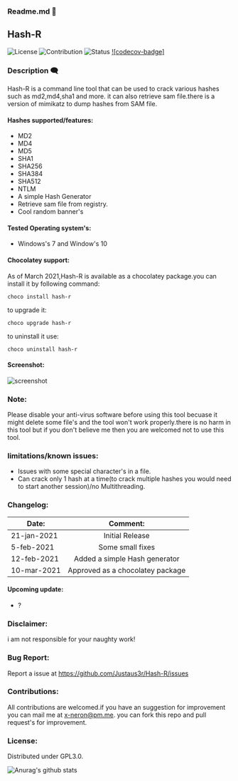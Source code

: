 ### Readme.md 👋
## Hash-R
![License](https://img.shields.io/badge/License-GPL3.0-<brightgreen>)
![Contribution](https://img.shields.io/badge/Contributions-Welcome-<brightgreen>)
![Status](https://img.shields.io/badge/Status-Alive-<brightgreen>)
[![codecov-badge]](https://app.codecov.io/gh/Justaus3r/Hash-R)
### Description 🗨️
Hash-R is a command line tool that can be used to crack various hashes such as md2,md4,sha1 and more.
it can also retrieve sam file.there  is a version of mimikatz to dump hashes from SAM file.
#### Hashes supported/features:
- MD2
- MD4
- MD5
- SHA1
- SHA256
- SHA384
- SHA512
- NTLM
- A simple Hash Generator
- Retrieve sam file from registry.
- Cool random banner's
#### Tested Operating system's:
- Windows's 7 and Window's 10
#### Chocolatey support:
As of March 2021,Hash-R is available as a chocolatey package.you can install it by following command:

```choco install hash-r ```

to upgrade it:

```choco upgrade hash-r```

to uninstall it use:

```choco uninstall hash-r```

#### Screenshot:
![screenshot](https://drive.google.com/uc?export=download&id=1Nazpx6g5g50CW8O-ZhuR0PUyLTrEehif)
### Note:
Please disable your anti-virus software before using this tool becuase it might delete some file's and the tool won't work properly.there is no harm in this tool but if you don't believe me then you are welcomed not to use this tool.
### limitations/known issues:
- Issues with some special character's in a file.
- Can crack only 1 hash at a time(to crack multiple hashes you would need to start another session)/no Multithreading.
### Changelog:

| Date:         | Comment:                        | 
| ------------- |:-------------:                  | 
| 21-jan-2021   | Initial Release                 | 
| 5-feb-2021    | Some small fixes                | 
| 12-feb-2021   |Added a simple Hash generator    | 
| 10-mar-2021   |Approved as a chocolatey package |
#### Upcoming update:
- ?
 
### Disclaimer:
i am not responsible for your naughty work!
### Bug Report:
Report a issue at https://github.com/Justaus3r/Hash-R/issues
### Contributions:
All contributions are welcomed.if you have an suggestion for improvement you can mail me at x-neron@pm.me. you can fork this repo and pull request's for improvement.
### License:
Distributed under GPL3.0.

![Anurag's github stats](https://github-readme-stats.vercel.app/api?username=Justaus3r)
